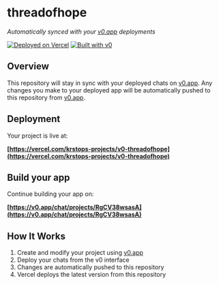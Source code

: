 # threadofhope

*Automatically synced with your [v0.app](https://v0.app) deployments*

[![Deployed on Vercel](https://img.shields.io/badge/Deployed%20on-Vercel-black?style=for-the-badge&logo=vercel)](https://vercel.com/krstops-projects/v0-threadofhope)
[![Built with v0](https://img.shields.io/badge/Built%20with-v0.app-black?style=for-the-badge)](https://v0.app/chat/projects/RgCV38wsasA)

## Overview

This repository will stay in sync with your deployed chats on [v0.app](https://v0.app).
Any changes you make to your deployed app will be automatically pushed to this repository from [v0.app](https://v0.app).

## Deployment

Your project is live at:

**[https://vercel.com/krstops-projects/v0-threadofhope](https://vercel.com/krstops-projects/v0-threadofhope)**

## Build your app

Continue building your app on:

**[https://v0.app/chat/projects/RgCV38wsasA](https://v0.app/chat/projects/RgCV38wsasA)**

## How It Works

1. Create and modify your project using [v0.app](https://v0.app)
2. Deploy your chats from the v0 interface
3. Changes are automatically pushed to this repository
4. Vercel deploys the latest version from this repository